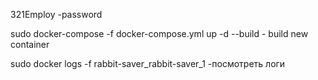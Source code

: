 321Employ -password

sudo docker-compose -f docker-compose.yml up -d --build - build new container

sudo docker logs -f rabbit-saver_rabbit-saver_1 -посмотреть логи